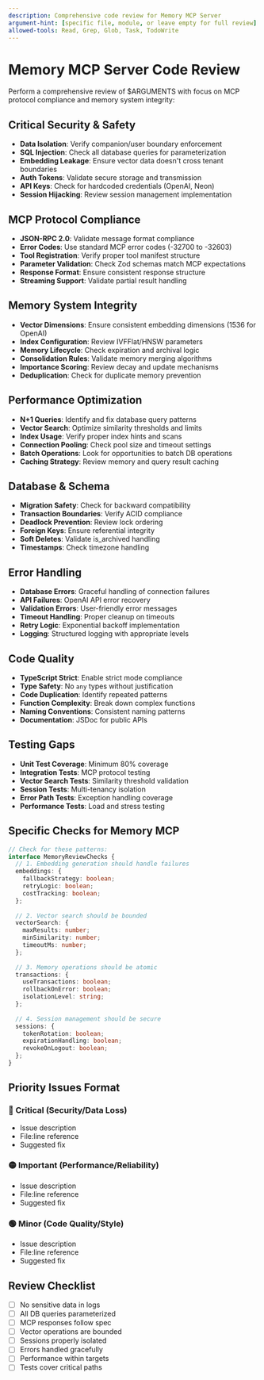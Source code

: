```yaml
---
description: Comprehensive code review for Memory MCP Server
argument-hint: [specific file, module, or leave empty for full review]
allowed-tools: Read, Grep, Glob, Task, TodoWrite
---
```


# Memory MCP Server Code Review

Perform a comprehensive review of $ARGUMENTS with focus on MCP protocol compliance and memory system integrity:

## Critical Security & Safety

- **Data Isolation**: Verify companion/user boundary enforcement
- **SQL Injection**: Check all database queries for parameterization
- **Embedding Leakage**: Ensure vector data doesn't cross tenant boundaries
- **Auth Tokens**: Validate secure storage and transmission
- **API Keys**: Check for hardcoded credentials (OpenAI, Neon)
- **Session Hijacking**: Review session management implementation

## MCP Protocol Compliance

- **JSON-RPC 2.0**: Validate message format compliance
- **Error Codes**: Use standard MCP error codes (-32700 to -32603)
- **Tool Registration**: Verify proper tool manifest structure
- **Parameter Validation**: Check Zod schemas match MCP expectations
- **Response Format**: Ensure consistent response structure
- **Streaming Support**: Validate partial result handling

## Memory System Integrity

- **Vector Dimensions**: Ensure consistent embedding dimensions (1536 for OpenAI)
- **Index Configuration**: Review IVFFlat/HNSW parameters
- **Memory Lifecycle**: Check expiration and archival logic
- **Consolidation Rules**: Validate memory merging algorithms
- **Importance Scoring**: Review decay and update mechanisms
- **Deduplication**: Check for duplicate memory prevention

## Performance Optimization

- **N+1 Queries**: Identify and fix database query patterns
- **Vector Search**: Optimize similarity thresholds and limits
- **Index Usage**: Verify proper index hints and scans
- **Connection Pooling**: Check pool size and timeout settings
- **Batch Operations**: Look for opportunities to batch DB operations
- **Caching Strategy**: Review memory and query result caching

## Database & Schema

- **Migration Safety**: Check for backward compatibility
- **Transaction Boundaries**: Verify ACID compliance
- **Deadlock Prevention**: Review lock ordering
- **Foreign Keys**: Ensure referential integrity
- **Soft Deletes**: Validate is_archived handling
- **Timestamps**: Check timezone handling

## Error Handling

- **Database Errors**: Graceful handling of connection failures
- **API Failures**: OpenAI API error recovery
- **Validation Errors**: User-friendly error messages
- **Timeout Handling**: Proper cleanup on timeouts
- **Retry Logic**: Exponential backoff implementation
- **Logging**: Structured logging with appropriate levels

## Code Quality

- **TypeScript Strict**: Enable strict mode compliance
- **Type Safety**: No `any` types without justification
- **Code Duplication**: Identify repeated patterns
- **Function Complexity**: Break down complex functions
- **Naming Conventions**: Consistent naming patterns
- **Documentation**: JSDoc for public APIs

## Testing Gaps

- **Unit Test Coverage**: Minimum 80% coverage
- **Integration Tests**: MCP protocol testing
- **Vector Search Tests**: Similarity threshold validation
- **Session Tests**: Multi-tenancy isolation
- **Error Path Tests**: Exception handling coverage
- **Performance Tests**: Load and stress testing

## Specific Checks for Memory MCP

```typescript
// Check for these patterns:
interface MemoryReviewChecks {
  // 1. Embedding generation should handle failures
  embeddings: {
    fallbackStrategy: boolean;
    retryLogic: boolean;
    costTracking: boolean;
  };
  
  // 2. Vector search should be bounded
  vectorSearch: {
    maxResults: number;
    minSimilarity: number;
    timeoutMs: number;
  };
  
  // 3. Memory operations should be atomic
  transactions: {
    useTransactions: boolean;
    rollbackOnError: boolean;
    isolationLevel: string;
  };
  
  // 4. Session management should be secure
  sessions: {
    tokenRotation: boolean;
    expirationHandling: boolean;
    revokeOnLogout: boolean;
  };
}
```

## Priority Issues Format

### 🔴 Critical (Security/Data Loss)

- Issue description
- File:line reference
- Suggested fix

### 🟡 Important (Performance/Reliability)

- Issue description
- File:line reference
- Suggested fix

### 🟢 Minor (Code Quality/Style)

- Issue description
- File:line reference
- Suggested fix

## Review Checklist

- [ ] No sensitive data in logs
- [ ] All DB queries parameterized
- [ ] MCP responses follow spec
- [ ] Vector operations are bounded
- [ ] Sessions properly isolated
- [ ] Errors handled gracefully
- [ ] Performance within targets
- [ ] Tests cover critical paths
